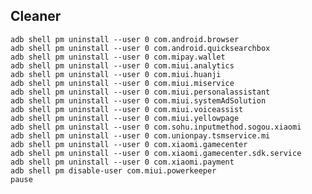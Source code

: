 ## Cleaner  
<pre>
<code>adb shell pm uninstall --user 0 com.android.browser
adb shell pm uninstall --user 0 com.android.quicksearchbox
adb shell pm uninstall --user 0 com.mipay.wallet
adb shell pm uninstall --user 0 com.miui.analytics
adb shell pm uninstall --user 0 com.miui.huanji
adb shell pm uninstall --user 0 com.miui.miservice
adb shell pm uninstall --user 0 com.miui.personalassistant
adb shell pm uninstall --user 0 com.miui.systemAdSolution
adb shell pm uninstall --user 0 com.miui.voiceassist
adb shell pm uninstall --user 0 com.miui.yellowpage
adb shell pm uninstall --user 0 com.sohu.inputmethod.sogou.xiaomi
adb shell pm uninstall --user 0 com.unionpay.tsmservice.mi
adb shell pm uninstall --user 0 com.xiaomi.gamecenter
adb shell pm uninstall --user 0 com.xiaomi.gamecenter.sdk.service
adb shell pm uninstall --user 0 com.xiaomi.payment
adb shell pm disable-user com.miui.powerkeeper
pause
</code></pre>
